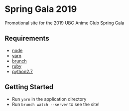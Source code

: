 # Spring Gala 2019

Promotional site for the 2019 UBC Anime Club Spring Gala

## Requirements
- [node](https://nodejs.org/en/)
- [yarn](https://yarnpkg.com/) 
- [brunch](http://brunch.io/)
- [ruby](https://www.ruby-lang.org/en/)
- [python2.7](https://www.python.org/)

## Getting Started
- Run `yarn` in the application directory
- Run `brunch watch --server` to see the site!
 